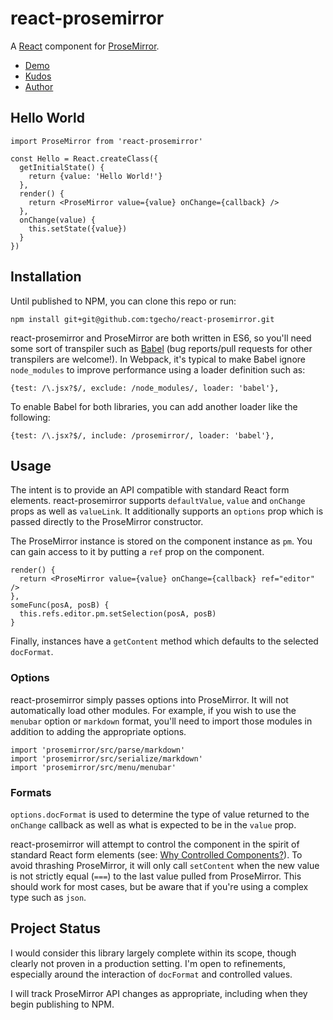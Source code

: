 # react-prosemirror
A [React](https://facebook.github.io/react/) component for [ProseMirror](http://prosemirror.net/).

- [Demo](https://tgecho.github.io/react-prosemirror)
- [Kudos](http://marijnhaverbeke.nl/)
- [Author](http://un.deter.red)

## Hello World

```
import ProseMirror from 'react-prosemirror'

const Hello = React.createClass({
  getInitialState() {
    return {value: 'Hello World!'}
  },
  render() {
    return <ProseMirror value={value} onChange={callback} />
  },
  onChange(value) {
    this.setState({value})
  }
})
```

## Installation

Until published to NPM, you can clone this repo or run:
```
npm install git+git@github.com:tgecho/react-prosemirror.git
```

react-prosemirror and ProseMirror are both written in ES6, so you'll need some sort of transpiler such as [Babel](https://babeljs.io/) (bug reports/pull requests for other transpilers are welcome!). In Webpack, it's typical to make Babel ignore `node_modules` to improve performance using a loader definition such as:

```
{test: /\.jsx?$/, exclude: /node_modules/, loader: 'babel'},
```

To enable Babel for both libraries, you can add another loader like the following:
```
{test: /\.jsx?$/, include: /prosemirror/, loader: 'babel'},
```

## Usage

The intent is to provide an API compatible with standard React form elements. react-prosemirror supports `defaultValue`, `value` and `onChange` props as well as `valueLink`. It additionally supports an `options` prop which is passed directly to the ProseMirror constructor.

The ProseMirror instance is stored on the component instance as `pm`. You can gain access to it by putting a `ref` prop on the component.

```
render() {
  return <ProseMirror value={value} onChange={callback} ref="editor" />
},
someFunc(posA, posB) {
  this.refs.editor.pm.setSelection(posA, posB)
}
```

Finally, instances have a `getContent` method which defaults to the selected `docFormat`.

### Options

react-prosemirror simply passes options into ProseMirror. It will not automatically load other modules. For example, if you wish to use the `menubar` option or `markdown` format, you'll need to import those modules in addition to adding the appropriate options.

```
import 'prosemirror/src/parse/markdown'
import 'prosemirror/src/serialize/markdown'
import 'prosemirror/src/menu/menubar'
```

### Formats

`options.docFormat` is used to determine the type of value returned to the `onChange` callback as well as what is expected to be in the `value` prop.

react-prosemirror will attempt to control the component in the spirit of standard React form elements (see: [Why Controlled Components?](https://facebook.github.io/react/docs/forms.html#why-controlled-components)). To avoid thrashing ProseMirror, it will only call `setContent` when the new value is not strictly equal (`===`) to the last value pulled from ProseMirror. This should work for most cases, but be aware that if you're using a complex type such as `json`.

## Project Status

I would consider this library largely complete within its scope, though clearly not proven in a production setting. I'm open to refinements, especially around the interaction of `docFormat` and controlled values.

I will track ProseMirror API changes as appropriate, including when they begin publishing to NPM.
